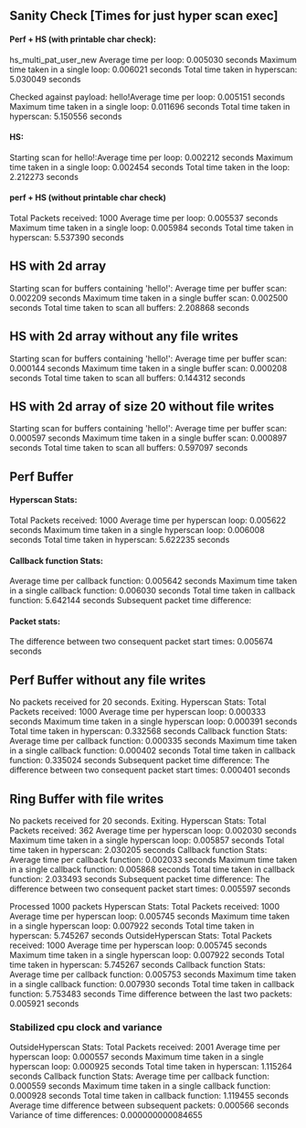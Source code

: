 ## Sanity Check [Times for just hyper scan exec]

#### Perf + HS (with printable char check):

hs_multi_pat_user_new
Average time per loop: 0.005030 seconds
Maximum time taken in a single loop: 0.006021 seconds
Total time taken in hyperscan: 5.030049 seconds

Checked against payload: hello!Average time per loop: 0.005151 seconds
Maximum time taken in a single loop: 0.011696 seconds
Total time taken in hyperscan: 5.150556 seconds

#### HS:

Starting scan for hello!:Average time per loop: 0.002212 seconds
Maximum time taken in a single loop: 0.002454 seconds
Total time taken in the loop: 2.212273 seconds

#### perf + HS (without printable char check)

Total Packets received: 1000 
Average time per loop: 0.005537 seconds
Maximum time taken in a single loop: 0.005984 seconds
Total time taken in hyperscan: 5.537390 seconds

## HS with 2d array

Starting scan for buffers containing 'hello!':
Average time per buffer scan: 0.002209 seconds
Maximum time taken in a single buffer scan: 0.002500 seconds
Total time taken to scan all buffers: 2.208868 seconds

## HS with 2d array without any file writes

Starting scan for buffers containing 'hello!':
Average time per buffer scan: 0.000144 seconds
Maximum time taken in a single buffer scan: 0.000208 seconds
Total time taken to scan all buffers: 0.144312 seconds

## HS with 2d array of size 20 without file writes
Starting scan for buffers containing 'hello!':
Average time per buffer scan: 0.000597 seconds
Maximum time taken in a single buffer scan: 0.000897 seconds
Total time taken to scan all buffers: 0.597097 seconds

## Perf Buffer 

#### Hyperscan Stats:
Total Packets received: 1000 
Average time per hyperscan loop: 0.005622 seconds
Maximum time taken in a single hyperscan loop: 0.006008 seconds
Total time taken in hyperscan: 5.622235 seconds
#### Callback function Stats:
Average time per callback function: 0.005642 seconds
Maximum time taken in a single callback function: 0.006030 seconds
Total time taken in callback function: 5.642144 seconds
Subsequent packet time difference: 
#### Packet stats:
The difference between two consequent packet start times: 0.005674 seconds

## Perf Buffer without any file writes
No packets received for 20 seconds. Exiting.
Hyperscan Stats:
Total Packets received: 1000 
Average time per hyperscan loop: 0.000333 seconds
Maximum time taken in a single hyperscan loop: 0.000391 seconds
Total time taken in hyperscan: 0.332568 seconds
Callback function Stats:
Average time per callback function: 0.000335 seconds
Maximum time taken in a single callback function: 0.000402 seconds
Total time taken in callback function: 0.335024 seconds
Subsequent packet time difference: 
The difference between two consequent packet start times: 0.000401 seconds

## Ring Buffer with file writes

No packets received for 20 seconds. Exiting.
Hyperscan Stats:
Total Packets received: 362 
Average time per hyperscan loop: 0.002030 seconds
Maximum time taken in a single hyperscan loop: 0.005857 seconds
Total time taken in hyperscan: 2.030205 seconds
Callback function Stats:
Average time per callback function: 0.002033 seconds
Maximum time taken in a single callback function: 0.005868 seconds
Total time taken in callback function: 2.033493 seconds
Subsequent packet time difference: 
The difference between two consequent packet start times: 0.005597 seconds

Processed 1000 packets
Hyperscan Stats:
Total Packets received: 1000 
Average time per hyperscan loop: 0.005745 seconds
Maximum time taken in a single hyperscan loop: 0.007922 seconds
Total time taken in hyperscan: 5.745267 seconds
OutsideHyperscan Stats:
Total Packets received: 1000 
Average time per hyperscan loop: 0.005745 seconds
Maximum time taken in a single hyperscan loop: 0.007922 seconds
Total time taken in hyperscan: 5.745267 seconds
Callback function Stats:
Average time per callback function: 0.005753 seconds
Maximum time taken in a single callback function: 0.007930 seconds
Total time taken in callback function: 5.753483 seconds
Time difference between the last two packets: 0.005921 seconds


### Stabilized cpu clock and variance
OutsideHyperscan Stats:
Total Packets received: 2001 
Average time per hyperscan loop: 0.000557 seconds
Maximum time taken in a single hyperscan loop: 0.000925 seconds
Total time taken in hyperscan: 1.115264 seconds
Callback function Stats:
Average time per callback function: 0.000559 seconds
Maximum time taken in a single callback function: 0.000928 seconds
Total time taken in callback function: 1.119455 seconds
Average time difference between subsequent packets: 0.000566 seconds
Variance of time differences: 0.000000000084655
